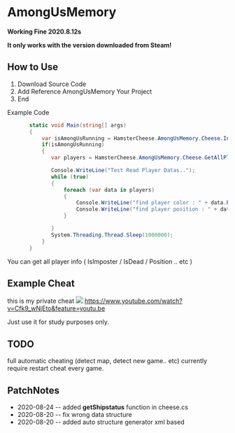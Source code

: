 # AmongUsMemory

**Working Fine 2020.8.12s**

**It only works with the version downloaded from Steam!**

## How to Use
 1. Download Source Code
 2. Add Reference AmongUsMemory Your Project 
 3. End
 
 
 Example Code
 ```cs
        static void Main(string[] args)
        {
            var isAmongUsRunning = HamsterCheese.AmongUsMemory.Cheese.Init();
            if(isAmongUsRunning)
            {
               var players = HamsterCheese.AmongUsMemory.Cheese.GetAllPlayers();

               Console.WriteLine("Test Read Player Datas..");
               while (true)
               {
                   foreach (var data in players)
                   {
                       Console.WriteLine("find player color : " + data.PlayerInfo.Value.ColorId);
                       Console.WriteLine("find player position : " + data.GetSyncPosition().x + "," + data.GetSyncPosition().y);
                   }

               }
               System.Threading.Thread.Sleep(1000000);
            }
        }
 ```

You can get all player info ( IsImposter / IsDead / Position .. etc )

## Example Cheat

 this is my private cheat
 ![](https://github.com/shlifedev/AmongUsPublic/blob/master/Example.PNG) 
 https://www.youtube.com/watch?v=Cfk9_wNjEto&feature=youtu.be
 
 
Just use it for study purposes only.


## TODO

 full automatic cheating (detect map, detect new game.. etc)
 currently require restart cheat every game.
 
## PatchNotes

 * 2020-08-24 -- added **getShipstatus** function in cheese.cs
 * 2020-08-20 -- fix wrong data structure
 * 2020-08-20 -- added auto structure generator xml based
 
